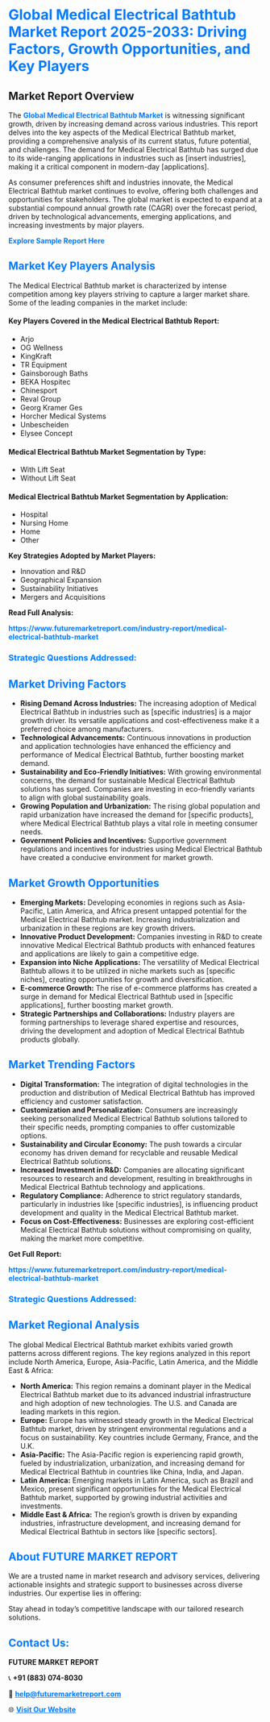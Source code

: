 <h1 style="color: #007BFF;">Global Medical Electrical Bathtub Market Report 2025-2033: Driving Factors, Growth Opportunities, and Key Players</h1>

<section id="overview">
<h2>Market Report Overview</h2>
<p>The <a href="https://www.futuremarketreport.com/industry-report/medical-electrical-bathtub-market" style="color: #007BFF; text-decoration: none;"><strong>Global Medical Electrical Bathtub Market</strong></a> is witnessing significant growth, driven by increasing demand across various industries. This report delves into the key aspects of the Medical Electrical Bathtub market, providing a comprehensive analysis of its current status, future potential, and challenges. The demand for Medical Electrical Bathtub has surged due to its wide-ranging applications in industries such as [insert industries], making it a critical component in modern-day [applications].</p>
<p>As consumer preferences shift and industries innovate, the Medical Electrical Bathtub market continues to evolve, offering both challenges and opportunities for stakeholders. The global market is expected to expand at a substantial compound annual growth rate (CAGR) over the forecast period, driven by technological advancements, emerging applications, and increasing investments by major players.</p>
</section>

<section id="overview">
<p><a href="https://www.futuremarketreport.com/request-sample/reportId=28935" style="color: #007BFF; text-decoration: none;"><strong>Explore Sample Report Here</strong></a></p>
</section>

<section id="key-players">
<h2 style="color: #007BFF;">Market Key Players Analysis</h2>
<p>The Medical Electrical Bathtub market is characterized by intense competition among key players striving to capture a larger market share. Some of the leading companies in the market include:</p>
<h4>Key Players Covered in the Medical Electrical Bathtub Report:</h4>
<ul><li>Arjo</li><li>OG Wellness</li><li>KingKraft</li><li>TR Equipment</li><li>Gainsborough Baths</li><li>BEKA Hospitec</li><li>Chinesport</li><li>Reval Group</li><li>Georg Kramer Ges</li><li>Horcher Medical Systems</li><li>Unbescheiden</li><li>Elysee Concept</li></ul>
<h4>Medical Electrical Bathtub Market Segmentation by Type:</h4>
<ul><li>With Lift Seat</li><li>Without Lift Seat</li></ul>

<h4>Medical Electrical Bathtub Market Segmentation by Application:</h4>
<ul><li>Hospital</li><li>Nursing Home</li><li>Home</li><li>Other</li></ul>
<p><strong>Key Strategies Adopted by Market Players:</strong></p>
<ul>
<li>Innovation and R&D</li>
<li>Geographical Expansion</li>
<li>Sustainability Initiatives</li>
<li>Mergers and Acquisitions</li>
</ul>
</section>

<section>
<p><strong>Read Full Analysis: </strong></p><a href="https://www.futuremarketreport.com/industry-report/medical-electrical-bathtub-market" style="color: #007BFF; text-decoration: none;"><strong>https://www.futuremarketreport.com/industry-report/medical-electrical-bathtub-market</strong></a>
<h3 style="color: #007BFF;">Strategic Questions Addressed:</h3>
</section>

<section id="driving-factors">
<h2 style="color: #007BFF;">Market Driving Factors</h2>
<ul>
<li><strong>Rising Demand Across Industries:</strong> The increasing adoption of Medical Electrical Bathtub in industries such as [specific industries] is a major growth driver. Its versatile applications and cost-effectiveness make it a preferred choice among manufacturers.</li>
<li><strong>Technological Advancements:</strong> Continuous innovations in production and application technologies have enhanced the efficiency and performance of Medical Electrical Bathtub, further boosting market demand.</li>
<li><strong>Sustainability and Eco-Friendly Initiatives:</strong> With growing environmental concerns, the demand for sustainable Medical Electrical Bathtub solutions has surged. Companies are investing in eco-friendly variants to align with global sustainability goals.</li>
<li><strong>Growing Population and Urbanization:</strong> The rising global population and rapid urbanization have increased the demand for [specific products], where Medical Electrical Bathtub plays a vital role in meeting consumer needs.</li>
<li><strong>Government Policies and Incentives:</strong> Supportive government regulations and incentives for industries using Medical Electrical Bathtub have created a conducive environment for market growth.</li>
</ul>
</section>

<section id="growth-opportunities">
<h2 style="color: #007BFF;">Market Growth Opportunities</h2>
<ul>
<li><strong>Emerging Markets:</strong> Developing economies in regions such as Asia-Pacific, Latin America, and Africa present untapped potential for the Medical Electrical Bathtub market. Increasing industrialization and urbanization in these regions are key growth drivers.</li>
<li><strong>Innovative Product Development:</strong> Companies investing in R&D to create innovative Medical Electrical Bathtub products with enhanced features and applications are likely to gain a competitive edge.</li>
<li><strong>Expansion into Niche Applications:</strong> The versatility of Medical Electrical Bathtub allows it to be utilized in niche markets such as [specific niches], creating opportunities for growth and diversification.</li>
<li><strong>E-commerce Growth:</strong> The rise of e-commerce platforms has created a surge in demand for Medical Electrical Bathtub used in [specific applications], further boosting market growth.</li>
<li><strong>Strategic Partnerships and Collaborations:</strong> Industry players are forming partnerships to leverage shared expertise and resources, driving the development and adoption of Medical Electrical Bathtub products globally.</li>
</ul>
</section>

<section id="trending-factors">
<h2 style="color: #007BFF;">Market Trending Factors</h2>
<ul>
<li><strong>Digital Transformation:</strong> The integration of digital technologies in the production and distribution of Medical Electrical Bathtub has improved efficiency and customer satisfaction.</li>
<li><strong>Customization and Personalization:</strong> Consumers are increasingly seeking personalized Medical Electrical Bathtub solutions tailored to their specific needs, prompting companies to offer customizable options.</li>
<li><strong>Sustainability and Circular Economy:</strong> The push towards a circular economy has driven demand for recyclable and reusable Medical Electrical Bathtub solutions.</li>
<li><strong>Increased Investment in R&D:</strong> Companies are allocating significant resources to research and development, resulting in breakthroughs in Medical Electrical Bathtub technology and applications.</li>
<li><strong>Regulatory Compliance:</strong> Adherence to strict regulatory standards, particularly in industries like [specific industries], is influencing product development and quality in the Medical Electrical Bathtub market.</li>
<li><strong>Focus on Cost-Effectiveness:</strong> Businesses are exploring cost-efficient Medical Electrical Bathtub solutions without compromising on quality, making the market more competitive.</li>
</ul>
</section>

<section>
<p><strong>Get Full Report: </strong></p><a href="https://www.futuremarketreport.com/industry-report/medical-electrical-bathtub-market" style="color: #007BFF; text-decoration: none;"><strong>https://www.futuremarketreport.com/industry-report/medical-electrical-bathtub-market</strong></a>
<h3 style="color: #007BFF;">Strategic Questions Addressed:</h3>
</section>


<section id="regional-analysis">
<h2 style="color: #007BFF;">Market Regional Analysis</h2>
<p>The global Medical Electrical Bathtub market exhibits varied growth patterns across different regions. The key regions analyzed in this report include North America, Europe, Asia-Pacific, Latin America, and the Middle East & Africa:</p>
<ul>
<li><strong>North America:</strong> This region remains a dominant player in the Medical Electrical Bathtub market due to its advanced industrial infrastructure and high adoption of new technologies. The U.S. and Canada are leading markets in this region.</li>
<li><strong>Europe:</strong> Europe has witnessed steady growth in the Medical Electrical Bathtub market, driven by stringent environmental regulations and a focus on sustainability. Key countries include Germany, France, and the U.K.</li>
<li><strong>Asia-Pacific:</strong> The Asia-Pacific region is experiencing rapid growth, fueled by industrialization, urbanization, and increasing demand for Medical Electrical Bathtub in countries like China, India, and Japan.</li>
<li><strong>Latin America:</strong> Emerging markets in Latin America, such as Brazil and Mexico, present significant opportunities for the Medical Electrical Bathtub market, supported by growing industrial activities and investments.</li>
<li><strong>Middle East & Africa:</strong> The region’s growth is driven by expanding industries, infrastructure development, and increasing demand for Medical Electrical Bathtub in sectors like [specific sectors].</li>
</ul>
</section>

<footer>
<h2 style="color: #007BFF;">About FUTURE MARKET REPORT</h2>
<p>We are a trusted name in market research and advisory services, delivering actionable insights and strategic support to businesses across diverse industries. Our expertise lies in offering:</p>

<p>Stay ahead in today’s competitive landscape with our tailored research solutions.</p>

<h2 style="color: #007BFF;">Contact Us:</h2>
<p><strong>FUTURE MARKET REPORT</strong></p>
<p>📞 <strong>+91 (883) 074-8030</strong></p>
<p>📧 <strong><a href="mailto:help@futuremarketreport.com" style="color: #007BFF;">help@futuremarketreport.com</a></strong></p>
<p>🌐 <strong><a href="https://www.futuremarketreport.com/" style="color: #007BFF;">Visit Our Website</a></strong></p>
</footer>